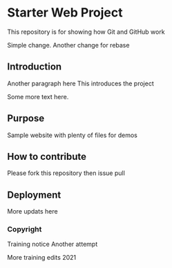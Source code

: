 # Starter Web Project

This repository is for showing how Git and GitHub work

Simple change. Another change for rebase

## Introduction

Another paragraph here
This introduces the project

Some more text here. 

## Purpose

Sample website with plenty of files for demos

## How to contribute
Please fork this repository then issue pull 

## Deployment

More updats here

### Copyright

Training notice
Another attempt


More training edits 2021